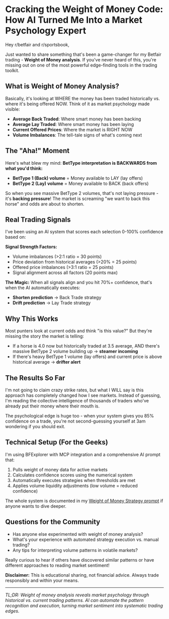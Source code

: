 # Cracking the Weight of Money Code: How AI Turned Me Into a Market Psychology Expert

Hey r/betfair and r/sportsbook,

Just wanted to share something that's been a game-changer for my Betfair trading - **Weight of Money analysis**. If you've never heard of this, you're missing out on one of the most powerful edge-finding tools in the trading toolkit.

## What is Weight of Money Analysis?

Basically, it's looking at WHERE the money has been traded historically vs. where it's being offered NOW. Think of it as market psychology made visible:

* **Average Back Traded**: Where smart money has been backing
* **Average Lay Traded**: Where smart money has been laying  
* **Current Offered Prices**: Where the market is RIGHT NOW
* **Volume Imbalances**: The tell-tale signs of what's coming next

## The "Aha!" Moment

Here's what blew my mind: **BetType interpretation is BACKWARDS from what you'd think:**

- **BetType 1 (Back) volume** = Money available to LAY (lay offers)
- **BetType 2 (Lay) volume** = Money available to BACK (back offers)

So when you see massive BetType 2 volumes, that's not laying pressure - it's **backing pressure**! The market is screaming "we want to back this horse" and odds are about to shorten.

## Real Trading Signals

I've been using an AI system that scores each selection 0-100% confidence based on:

**Signal Strength Factors:**
* Volume imbalances (>2:1 ratio = 30 points)
* Price deviation from historical averages (>20% = 25 points)  
* Offered price imbalances (>3:1 ratio = 25 points)
* Signal alignment across all factors (20 points max)

**The Magic:** When all signals align and you hit 70%+ confidence, that's when the AI automatically executes:
- **Shorten prediction** → Back Trade strategy
- **Drift prediction** → Lay Trade strategy

## Why This Works

Most punters look at current odds and think "is this value?" But they're missing the story the market is telling:

* If a horse is 4.0 now but historically traded at 3.5 average, AND there's massive BetType 2 volume building up → **steamer incoming**
* If there's heavy BetType 1 volume (lay offers) and current price is above historical average → **drifter alert**

## The Results So Far

I'm not going to claim crazy strike rates, but what I WILL say is this approach has completely changed how I see markets. Instead of guessing, I'm reading the collective intelligence of thousands of traders who've already put their money where their mouth is.

The psychological edge is huge too - when your system gives you 85% confidence on a trade, you're not second-guessing yourself at 3am wondering if you should exit.

## Technical Setup (For the Geeks)

I'm using BFExplorer with MCP integration and a comprehensive AI prompt that:
1. Pulls weight of money data for active markets
2. Calculates confidence scores using the numerical system
3. Automatically executes strategies when thresholds are met
4. Applies volume liquidity adjustments (low volume = reduced confidence)

The whole system is documented in my [Weight of Money Strategy prompt](https://github.com/StefanBelo/BetfairAiTrading/blob/main/docs/Prompts/WeightOfMoneyStrategy.md) if anyone wants to dive deeper.

## Questions for the Community

* Has anyone else experimented with weight of money analysis?
* What's your experience with automated strategy execution vs. manual trading?
* Any tips for interpreting volume patterns in volatile markets?

Really curious to hear if others have discovered similar patterns or have different approaches to reading market sentiment!

**Disclaimer:** This is educational sharing, not financial advice. Always trade responsibly and within your means.

---

*TL;DR: Weight of money analysis reveals market psychology through historical vs. current trading patterns. AI can automate the pattern recognition and execution, turning market sentiment into systematic trading edges.*
